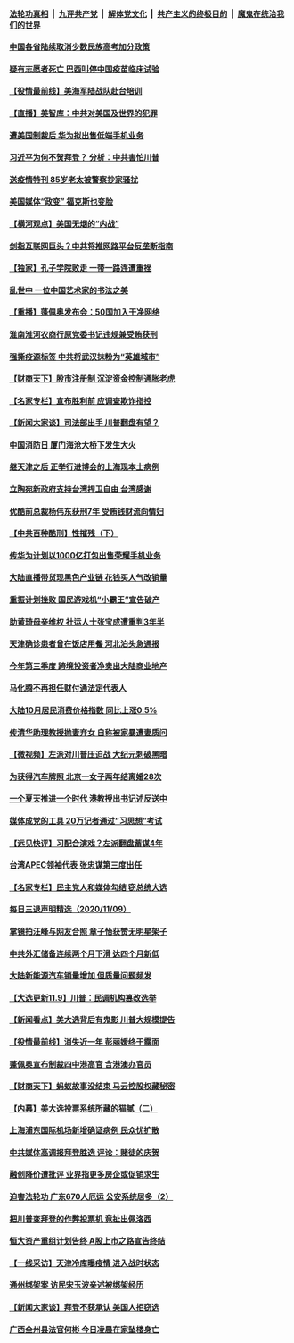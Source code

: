 ####  [法轮功真相](../../../../basic/blob/master/README.md?t=11111131) &nbsp;|&nbsp; [九评共产党](../../../../9ping.md/blob/master/README.md?t=11111131) &nbsp;|&nbsp; [解体党文化](../../../../jtdwh.md/blob/master/README.md?t=11111131)  &nbsp;|&nbsp; [共产主义的终极目的](../../../../gczydzjmd.md/blob/master/README.md?t=11111131) &nbsp;|&nbsp; [魔鬼在统治我们的世界](../../../../mgztzwmdsj.md/blob/master/README.md?t=11111131) 

#### [中国各省陆续取消少数民族高考加分政策](../pages/nsc413/n12540250.md?t=11111131) 

#### [疑有志愿者死亡 巴西叫停中国疫苗临床试验](../pages/nsc413/n12540186.md?t=11111131) 

#### [【役情最前线】美海军陆战队赴台培训](../pages/nsc413/n12539496.md?t=11111131) 

#### [【直播】美智库：中共对美国及世界的犯罪](../pages/nsc413/n12485569.md?t=11111131) 

#### [遭美国制裁后 华为拟出售低端手机业务](../pages/nsc413/n12539858.md?t=11111131) 

#### [习近平为何不贺拜登？ 分析：中共害怕川普](../pages/nsc413/n12539499.md?t=11111131) 

#### [送疫情特刊 85岁老太被警察抄家骚扰](../pages/nsc413/n12539444.md?t=11111131) 

#### [美国媒体“政变” 福克斯也变脸](../pages/nsc413/n12539679.md?t=11111131) 

#### [【横河观点】美国无烟的“内战”](../pages/nsc413/n12539464.md?t=11111131) 

#### [剑指互联网巨头？中共将推网路平台反垄断指南](../pages/nsc413/n12539619.md?t=11111131) 

#### [【独家】孔子学院败走 一带一路连遭重挫](../pages/nsc413/n12528154.md?t=11111131) 

#### [乱世中 一位中国艺术家的书法之美](../pages/nsc413/n12536428.md?t=11111131) 

#### [【重播】蓬佩奥发布会：50国加入干净网络](../pages/nsc413/n12538813.md?t=11111131) 

#### [淮南淮河农商行原党委书记违规兼受贿获刑](../pages/nsc413/n12539480.md?t=11111131) 

#### [强撕疫源标签 中共将武汉抹粉为“英雄城市”](../pages/nsc413/n12539361.md?t=11111131) 

#### [【财商天下】股市注册制 沉淀资金控制通胀老虎](../pages/nsc413/n12539396.md?t=11111131) 

#### [【名家专栏】宣布胜利前 应调查欺诈指控](../pages/nsc413/n12539069.md?t=11111131) 

#### [【新闻大家谈】司法部出手 川普翻盘有望？](../pages/nsc413/n12539189.md?t=11111131) 

#### [中国消防日 厦门海沧大桥下发生大火](../pages/nsc413/n12538665.md?t=11111131) 

#### [继天津之后 正举行进博会的上海现本土病例](../pages/nsc413/n12538700.md?t=11111131) 

#### [立陶宛新政府支持台湾捍卫自由 台湾感谢](../pages/nsc413/n12538674.md?t=11111131) 

#### [优酷前总裁杨伟东获刑7年 受贿钱财流向情妇](../pages/nsc413/n12538549.md?t=11111131) 

#### [【中共百种酷刑】性摧残（下）](../pages/nsc413/n12536080.md?t=11111131) 

#### [传华为计划以1000亿打包出售荣耀手机业务](../pages/nsc413/n12538384.md?t=11111131) 

#### [大陆直播带货现黑色产业链 花钱买人气改销量](../pages/nsc413/n12538299.md?t=11111131) 

#### [重振计划挫败 国民游戏机“小霸王”宣告破产](../pages/nsc413/n12538506.md?t=11111131) 

#### [助黄琦母亲维权 社运人士张宝成遭重判3年半](../pages/nsc413/n12538340.md?t=11111131) 

#### [天津确诊患者曾在饭店用餐 河北泊头急通报](../pages/nsc413/n12538232.md?t=11111131) 

#### [今年第三季度 跨境投资者净卖出大陆商业地产](../pages/nsc413/n12538277.md?t=11111131) 


#### [马化腾不再担任财付通法定代表人](../pages/nsc413/n12538073.md?t=11111131) 

#### [大陆10月居民消费价格指数 同比上涨0.5%](../pages/nsc413/n12537796.md?t=11111131) 

#### [传清华助理教授抛妻弃女 自称被家暴遭妻质问](../pages/nsc413/n12537787.md?t=11111131) 

#### [【微视频】左派对川普压迫战 大纪元刺破黑暗](../pages/nsc413/n12537864.md?t=11111131) 

#### [为获得汽车牌照 北京一女子两年结离婚28次](../pages/nsc413/n12537472.md?t=11111131) 

#### [一个夏天推进一个时代 港教授出书记述反送中](../pages/nsc413/n12537846.md?t=11111131) 

#### [媒体成党的工具 20万记者通过“习思想”考试](../pages/nsc413/n12537726.md?t=11111131) 

#### [【远见快评】习配合演戏？左派翻盘蓄谋4年](../pages/nsc413/n12537513.md?t=11111131) 

#### [台湾APEC领袖代表 张忠谋第三度出任](../pages/nsc413/n12537702.md?t=11111131) 

#### [【名家专栏】民主党人和媒体勾结 窃总统大选](../pages/nsc413/n12536392.md?t=11111131) 

#### [每日三退声明精选（2020/11/09）](../pages/nsc413/n12538600.md?t=11111131) 

#### [掌镜拍汪峰与网友合照 章子怡获赞无明星架子](../pages/nsc413/n12537504.md?t=11111131) 

#### [中共外汇储备连续两个月下滑 达四个月新低](../pages/nsc413/n12535946.md?t=11111131) 

#### [大陆新能源汽车销量增加 但质量问题频发](../pages/nsc413/n12535224.md?t=11111131) 

#### [【大选更新11.9】川普：民调机构篡改选举](../pages/nsc413/n12535884.md?t=11111131) 

#### [【新闻看点】美大选背后有鬼影 川普大规模提告](../pages/nsc413/n12537339.md?t=11111131) 

#### [【役情最前线】消失近一年 彭丽媛终于露面](../pages/nsc413/n12537116.md?t=11111131) 

#### [蓬佩奥宣布制裁四中港高官 含港澳办官员](../pages/nsc413/n12537153.md?t=11111131) 

#### [【财商天下】蚂蚁故事没结束 马云控股权藏秘密](../pages/nsc413/n12537259.md?t=11111131) 

#### [【内幕】美大选投票系统所藏的猫腻（二）](../pages/nsc413/n12536712.md?t=11111131) 

#### [上海浦东国际机场新增确证病例 民众忧扩散](../pages/nsc413/n12536823.md?t=11111131) 

#### [中共媒体高调报拜登胜选 评论：赌徒的庆贺](../pages/nsc413/n12536611.md?t=11111131) 

#### [融创降价遭批评 业界指更多房企或促销求生](../pages/nsc413/n12536540.md?t=11111131) 

#### [迫害法轮功 广东670人厄运 公安系统居多（2）](../pages/nsc413/n12527607.md?t=11111131) 

#### [把川普变拜登的作弊投票机 竟扯出佩洛西](../pages/nsc413/n12536635.md?t=11111131) 

#### [恒大资产重组计划告终 A股上市之路宣告终结](../pages/nsc413/n12536603.md?t=11111131) 

#### [【一线采访】天津冷库曝疫情 进入战时状态](../pages/nsc413/n12535311.md?t=11111131) 

#### [通州绑架案 访民宋玉波亲述被绑架经历](../pages/nsc413/n12536489.md?t=11111131) 

#### [【新闻大家谈】拜登不获承认 美国人拒窃选](../pages/nsc413/n12536484.md?t=11111131) 

#### [广西全州县法官何彬 今日凌晨在家坠楼身亡](../pages/nsc413/n12536135.md?t=11111131) 

